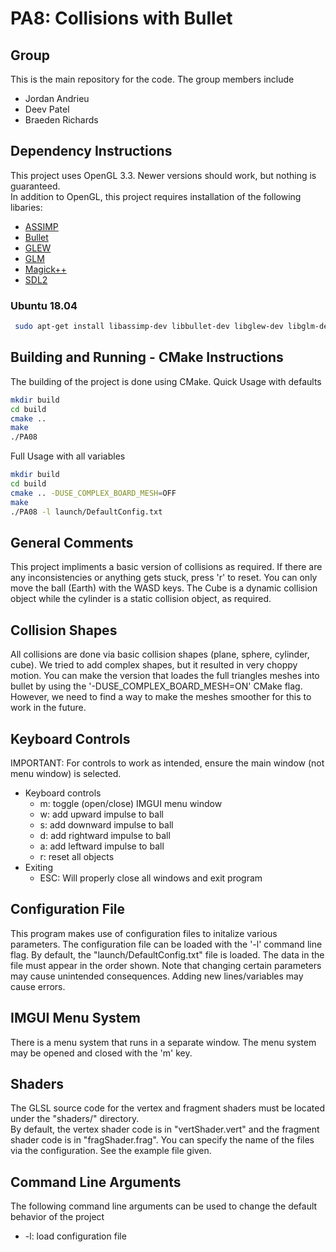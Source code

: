 # PA8: Collisions with Bullet

## Group
This is the main repository for the code. The group members include
  * Jordan Andrieu
  * Deev Patel
  * Braeden Richards

## Dependency Instructions
This project uses OpenGL 3.3. Newer versions should work, but nothing is guaranteed. <br> 
In addition to OpenGL, this project requires installation of the following libaries: 
 * [ASSIMP](https://github.com/assimp/assimp/wiki) 
 * [Bullet](https://github.com/bulletphysics/bullet3)
 * [GLEW](http://glew.sourceforge.net/)
 * [GLM](http://glm.g-truc.net/0.9.7/index.html)
 * [Magick++](http://www.imagemagick.org/Magick%2B%2B/)
 * [SDL2](https://wiki.libsdl.org/Tutorials)

### Ubuntu 18.04
```bash
 sudo apt-get install libassimp-dev libbullet-dev libglew-dev libglm-dev libmagick++-dev libsdl2-dev 
```

## Building and Running - CMake Instructions
The building of the project is done using CMake.
Quick Usage with defaults
```bash
mkdir build
cd build
cmake ..
make
./PA08
```
Full Usage with all variables
```bash
mkdir build
cd build
cmake .. -DUSE_COMPLEX_BOARD_MESH=OFF
make
./PA08 -l launch/DefaultConfig.txt
```

## General Comments
This project impliments a basic version of collisions as required. If there are any inconsistencies or anything gets stuck, press 'r' to reset. You can only move the ball (Earth) with the WASD keys. The Cube is a dynamic collision object while the cylinder is a static collision object, as required. 

## Collision Shapes
All collisions are done via basic collision shapes (plane, sphere, cylinder, cube). We tried to add complex shapes, but it resulted in very choppy motion. You can make the version that loades the full triangles meshes into bullet by using the '-DUSE_COMPLEX_BOARD_MESH=ON' CMake flag. However, we need to find a way to make the meshes smoother for this to work in the future.

## Keyboard Controls
IMPORTANT: For controls to work as intended, ensure the main window (not menu window) is selected. <br>
* Keyboard controls
  * m: toggle (open/close) IMGUI menu window
  * w: add upward impulse to ball
  * s: add downward impulse to ball
  * d: add rightward impulse to ball
  * a: add leftward impulse to ball
  * r: reset all objects
* Exiting
  * ESC: Will properly close all windows and exit program

## Configuration File
This program makes use of configuration files to initalize various parameters. The configuration file can be loaded with the '-l' command line flag. By default, the "launch/DefaultConfig.txt" file is loaded. The data in the file must appear in the order shown. Note that changing certain parameters may cause unintended consequences. Adding new lines/variables may cause errors.

## IMGUI Menu System
There is a menu system that runs in a separate window. The menu system may be opened and closed with the 'm' key. <br>

## Shaders
The GLSL source code for the vertex and fragment shaders must be located under the "shaders/" directory. <br>
By default, the vertex shader code is in "vertShader.vert" and the fragment shader code is in "fragShader.frag". You can specify the name of the files via the configuration. See the example file given.

## Command Line Arguments
The following command line arguments can be used to change the default behavior of the project
  * -l: load configuration file
